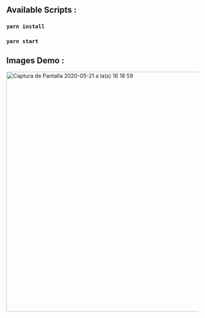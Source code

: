 

## Available Scripts :


### `yarn install `
### `yarn start `


## Images Demo :

<img width="630" alt="Captura de Pantalla 2020-05-21 a la(s) 16 18 59" src="https://user-images.githubusercontent.com/50145471/82599706-21e68d00-9b83-11ea-86e2-8967cd3e8668.png">



